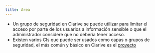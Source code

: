 ```yaml
---
title: Area
---
```

* Un grupo de seguridad en Clarive se puede utilizar para limitar el acceso por parte de los usuarios a información sensible o que el administrador considere que no debería tener acceso.
* Existen varios CIs que puede ser usados como capas o grupos de seguridad, el más común y básico en Clarive es el [proyecto](Conceptos/project)